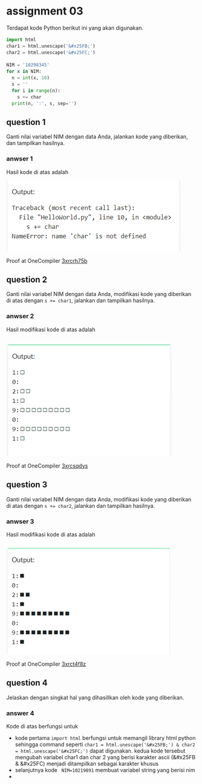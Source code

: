 # assignment 03
Terdapat kode Python berikut ini yang akan digunakan.
```python
import html
char1 = html.unescape('&#x25FB;')
char2 = html.unescape('&#x25FC;')

NIM = '10298345'
for x in NIM:
  n = int(x, 10)
  s = ''
  for i in range(n):
    s += char
  print(n, ':', s, sep='')
```


## question 1
Ganti nilai variabel NIM dengan data Anda, jalankan kode yang diberikan, dan tampilkan hasilnya.

### anwser 1
Hasil kode di atas adalah

![](q1.PNG)

Proof at OneCompiler [3xrcrh75b](https://onecompiler.com/python/3xrcrh75b)

## question 2
Ganti nilai variabel NIM dengan data Anda, modifikasi kode yang diberikan di atas dengan `s += char1`, jalankan dan tampilkan hasilnya.

### anwser 2
Hasil modifikasi kode di atas adalah
```
```

![](q2.PNG)

Proof at OneCompiler [3xrcsqdys](https://onecompiler.com/python/3xrcsqdys)

## question 3
Ganti nilai variabel NIM dengan data Anda, modifikasi kode yang diberikan di atas dengan `s += char2`, jalankan dan tampilkan hasilnya.

### anwser 3
Hasil modifikasi kode di atas adalah
```
```
![](q3.1.PNG)

Proof at OneCompiler [3xrct4f8z](https://onecompiler.com/python/3xrct4f8z)

## question 4
Jelaskan dengan singkat hal yang dihasillkan oleh kode yang diberikan.

### answer 4
Kode di atas berfungsi untuk
+ kode pertama ``` import html ``` berfungsi untuk memangil  library html python sehingga command seperti ```
char1 = html.unescape('&#x25FB;') & char2 = html.unescape('&#x25FC;') ``` dapat digunakan. kedua kode tersebut mengubah variabel char1 dan char 2 yang berisi karakter ascii (&#x25FB & &#x25FC) menjadi ditampilkan sebagai karakter khusus
+ selanjutnya kode ``` NIM=10219091``` membuat variabel string yang berisi nim 
+ 
